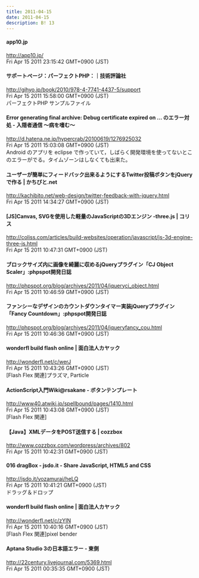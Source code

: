 ```yaml
---
title: 2011-04-15
date: 2011-04-15
description: B! 13
---
```


#### app10.jp
http://app10.jp/<br>
Fri Apr 15 2011 23:15:42 GMT+0900 (JST)<br>


#### サポートページ：パーフェクトPHP：｜技術評論社
http://gihyo.jp/book/2010/978-4-7741-4437-5/support<br>
Fri Apr 15 2011 15:58:00 GMT+0900 (JST)<br>
パーフェクトPHP サンプルファイル


####  Error generating final archive: Debug certificate expired on ... のエラー対処 - 入隠者通信  〜病を嗜む〜
http://d.hatena.ne.jp/hypercrab/20100619/1276925032<br>
Fri Apr 15 2011 15:03:08 GMT+0900 (JST)<br>
Android のアプリを eclipse で作っていて，しばらく開発環境を使ってないとこのエラーがでる。タイムゾーンはしなくても出来た。


#### ユーザーが簡単にフィードバック出来るようにするTwitter投稿ボタンをjQueryで作る | かちびと.net
http://kachibito.net/web-design/twitter-feedback-with-jquery.html<br>
Fri Apr 15 2011 14:34:27 GMT+0900 (JST)<br>


####   [JS]Canvas, SVGを使用した軽量のJavaScriptの3Dエンジン -three.js | コリス
http://coliss.com/articles/build-websites/operation/javascript/js-3d-engine-three-js.html<br>
Fri Apr 15 2011 10:47:31 GMT+0900 (JST)<br>


#### ブロックサイズ内に画像を綺麗に収めるjQueryプラグイン「CJ Object Scaler」:phpspot開発日誌
http://phpspot.org/blog/archives/2011/04/jquerycj_object.html<br>
Fri Apr 15 2011 10:46:59 GMT+0900 (JST)<br>


#### ファンシーなデザインのカウントダウンタイマー実装jQueryプラグイン「Fancy Countdown」:phpspot開発日誌
http://phpspot.org/blog/archives/2011/04/jqueryfancy_cou.html<br>
Fri Apr 15 2011 10:46:36 GMT+0900 (JST)<br>


#### wonderfl build flash online | 面白法人カヤック
http://wonderfl.net/c/werJ<br>
Fri Apr 15 2011 10:43:26 GMT+0900 (JST)<br>
[Flash Flex 関連]プラズマ, Particle


#### ActionScript入門Wiki@rsakane - ボタンテンプレート
http://www40.atwiki.jp/spellbound/pages/1410.html<br>
Fri Apr 15 2011 10:43:08 GMT+0900 (JST)<br>
[Flash Flex 関連]


#### 【Java】XMLデータをPOST送信する | cozzbox
http://www.cozzbox.com/wordpress/archives/802<br>
Fri Apr 15 2011 10:42:31 GMT+0900 (JST)<br>


#### 016 dragBox - jsdo.it - Share JavaScript, HTML5 and CSS
http://jsdo.it/yozamurai/heLQ<br>
Fri Apr 15 2011 10:41:21 GMT+0900 (JST)<br>
ドラッグ＆ドロップ


#### wonderfl build flash online | 面白法人カヤック
http://wonderfl.net/c/zYIN<br>
Fri Apr 15 2011 10:40:16 GMT+0900 (JST)<br>
[Flash Flex 関連]pixel bender


#### Aptana Studio 3の日本語エラー - 東側
http://22century.livejournal.com/5369.html<br>
Fri Apr 15 2011 00:35:35 GMT+0900 (JST)<br>


